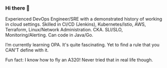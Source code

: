 ### Hi there 👋

Experienced DevOps Engineer/SRE with a demonstrated history of working in cloud settings. Skilled in CI/CD (Jenkins), Kubernetes/Istio, AWS, Terraform, Linux/Network Administration. CKA. SLI/SLO, Monitoring/Alerting. Can code in Java/Go.

I’m currently learning OPA. It's quite fascinating. Yet to find a rule that you CAN'T define with it. 

Fun fact: 
I know how to fly an A320! Never tried that in real life though. 
<!--
**songford/songford** is a ✨ _special_ ✨ repository because its `README.md` (this file) appears on your GitHub profile.

Here are some ideas to get you started:

- 🔭 I’m currently working on ...
- 🌱 I’m currently learning ...
- 👯 I’m looking to collaborate on ...
- 🤔 I’m looking for help with ...
- 💬 Ask me about ...
- 📫 How to reach me: ...
- 😄 Pronouns: ...
- ⚡ Fun fact: ...
-->
